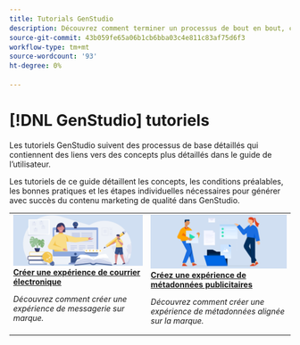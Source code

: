 ```yaml
---
title: Tutorials GenStudio
description: Découvrez comment terminer un processus de bout en bout, comme la création d’une expérience par e-mail, en suivant les tutoriels GenStudio.
source-git-commit: 43b059fe65a06b1cb6bba03c4e811c83af75d6f3
workflow-type: tm+mt
source-wordcount: '93'
ht-degree: 0%

---
```



# [!DNL GenStudio] tutoriels

Les tutoriels GenStudio suivent des processus de base détaillés qui contiennent des liens vers des concepts plus détaillés dans le guide de l’utilisateur.

Les tutoriels de ce guide détaillent les concepts, les conditions préalables, les bonnes pratiques et les étapes individuelles nécessaires pour générer avec succès du contenu marketing de qualité dans GenStudio.

<table style="table-layout:fixed">
<td valign="top">
   <div>
      <a href="create-email-experience.md">
      <img alt="Idées, livres, crayon, ordinateur" src="../assets/card-create-assets.png">
      <strong>Créer une expérience de courrier électronique</strong>
      </a>
   </div>
   <p>
      <em>Découvrez comment créer une expérience de messagerie sur marque.</em>
   </p>
</td>
<td valign="top">
   <div>
      <a href="create-meta-ad.md">
      <img alt="Idées, livres, crayon, ordinateur" src="../assets/card-manage-content.png">
      <strong> Créez une expérience de métadonnées publicitaires </strong>
      </a>
   </div>
   <p>
      <em>Découvrez comment créer une expérience de métadonnées alignée sur la marque.</em>
   </p>
</td><!-- 
<td valign="top">
   <div>
      <a href="create-email-experience.md">
      <img alt="Ideas, books, pencil, computer" src="../assets/card-create-assets.png">
      <strong>Create an email experience</strong>
      </a>
   </div>
   <p>
      <em>Learn how to create an on-brand Email experience.</em>
   </p>
</td> -->
</table>
